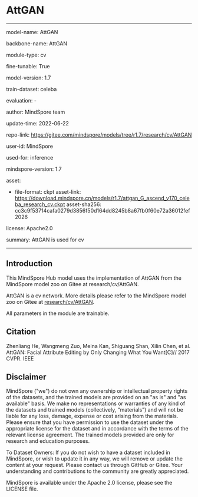 # AttGAN

---

model-name: AttGAN

backbone-name: AttGAN

module-type: cv

fine-tunable: True

model-version: 1.7

train-dataset: celeba

evaluation: -

author: MindSpore team

update-time: 2022-06-22

repo-link: <https://gitee.com/mindspore/models/tree/r1.7/research/cv/AttGAN>

user-id: MindSpore

used-for: inference

mindspore-version: 1.7

asset:

-
    file-format: ckpt
    asset-link: <https://download.mindspore.cn/models/r1.7/attgan_G_ascend_v170_celeba_research_cv.ckpt>
    asset-sha256: cc3c9f53714cafa0279d3856f50d164dd8245b8a67fb0f60e72a36012fef2026

license: Apache2.0

summary: AttGAN is used for cv

---

## Introduction

This MindSpore Hub model uses the implementation of AttGAN from the MindSpore model zoo on Gitee at research/cv/AttGAN.

AttGAN is a cv network. More details please refer to the MindSpore model zoo on Gitee at [research/cv/AttGAN](https://gitee.com/mindspore/models/blob/r1.7/research/cv/AttGAN/README_CN.md).

All parameters in the module are trainable.

## Citation

Zhenliang He, Wangmeng Zuo, Meina Kan, Shiguang Shan, Xilin Chen, et al. AttGAN: Facial Attribute Editing by Only Changing What You Want[C]// 2017 CVPR. IEEE

## Disclaimer

MindSpore ("we") do not own any ownership or intellectual property rights of the datasets, and the trained models are provided on an "as is" and "as available" basis. We make no representations or warranties of any kind of the datasets and trained models (collectively, “materials”) and will not be liable for any loss, damage, expense or cost arising from the materials. Please ensure that you have permission to use the dataset under the appropriate license for the dataset and in accordance with the terms of the relevant license agreement. The trained models provided are only for research and education purposes.

To Dataset Owners: If you do not wish to have a dataset included in MindSpore, or wish to update it in any way, we will remove or update the content at your request. Please contact us through GitHub or Gitee. Your understanding and contributions to the community are greatly appreciated.

MindSpore is available under the Apache 2.0 license, please see the LICENSE file.
